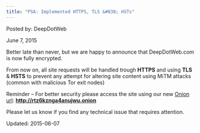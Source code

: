 ```yaml
---
title: "PSA: Implemented HTTPS, TLS &#038; HSTs"
---
```


Posted by: DeepDotWeb 

<span>June 7, 2015</span>


<p>Better late than never, but we are happy to announce that DeepDotWeb.com is now fully encrypted.</p>
<p>From now on, all site requests will be handled trough <strong>HTTPS</strong> and using <strong>TLS</strong> &amp; <strong>HSTS</strong> to prevent any attempt for altering site content using MiTM attacks (common with malicious Tor exit nodes)</p>
<p>Reminder &#8211; For better security please access the site using our new <a href="https://gir.pub/deepdotweb/2015/06/06/psa-deepdotwebs-new-onion-gateway/">Onion url</a>: <span style="text-decoration: underline;"><strong>http://rtz6kznga4anujwu.onion</strong></span></p>
<p>Please let us know if you find any technical issue that requires attention.</p>

Updated: 2015-06-07

